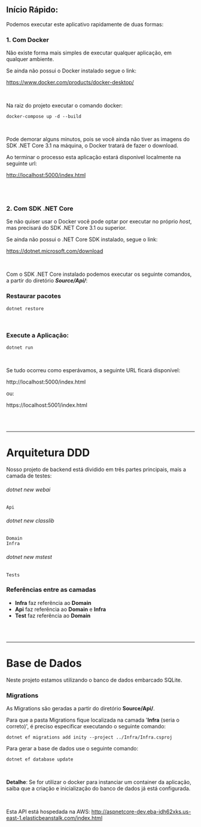 ## Início Rápido:

Podemos executar este aplicativo rapidamente de duas formas:

### 1. Com Docker

Não existe forma mais simples de executar qualquer aplicação, em qualquer ambiente.

Se ainda não possui o Docker instalado segue o link:

<https://www.docker.com/products/docker-desktop/>

<br>

Na raiz do projeto executar o comando docker:
```
docker-compose up -d --build
```

<br>

Pode demorar alguns minutos, pois se você ainda não tiver as imagens do SDK .NET Core 3.1 na máquina, o Docker tratará de fazer o download.

Ao terminar o processo esta aplicação estará disponivel localmente na seguinte url:

<http://localhost:5000/index.html>




<br>
<br>

### 2. Com SDK .NET Core

Se não quiser usar o Docker vocẽ pode optar por executar no próprio _host_, mas precisará do SDK .NET Core 3.1 ou superior.

Se ainda não possui o .NET Core SDK instalado, segue o link:   

<https://dotnet.microsoft.com/download>


<br>

Com o SDK .NET Core instalado podemos executar os seguinte comandos, a partir do diretório **_Source/Api/_**:

### Restaurar pacotes
```
dotnet restore
```
<br>

### Execute a Aplicação:
```
dotnet run
```

<br>

Se tudo ocorreu como esperávamos, a seguinte URL ficará disponível:   

http://localhost:5000/index.html

ou:

https://localhost:5001/index.html




<br>
<br>

---


# Arquitetura DDD

Nosso projeto de backend está dividido em três partes principais, mais a camada de testes:

###### dotnet new webai
```
Api
```

###### dotnet new classlib
```
Domain
Infra
```

###### dotnet new mstest
```
Tests
```


### Referências entre as camadas

- **Infra** faz referência ao **Domain**  
- **Api** faz referência ao **Domain** e **Infra**  
- **Test** faz referência ao **Domain**  




<br>
<br>

--- 

# Base de Dados

Neste projeto estamos utilizando o banco de dados embarcado SQLite.


### Migrations 

As Migrations são geradas a partir do diretório **Source/Api/**.  

Para que a pasta Migrations fique localizada na camada '**Infra** (seria o correto)', é preciso especificar executando o seguinte comando:
```
dotnet ef migrations add inity --project ../Infra/Infra.csproj
```

Para gerar a base de dados use o seguinte comando:
```
dotnet ef database update
```

<br>

**Detalhe**: Se for utilizar o docker para instanciar um container da aplicação, saiba que a criação e inicialização do banco de dados já está configurada.



<br>

Esta API está hospedada na AWS:
<http://aspnetcore-dev.eba-idh62xks.us-east-1.elasticbeanstalk.com/index.html>
